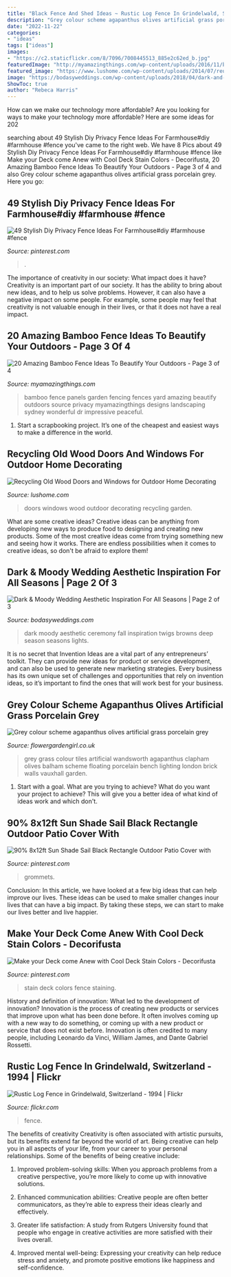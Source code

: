 ```yaml
---
title: "Black Fence And Shed Ideas ~ Rustic Log Fence In Grindelwald, Switzerland"
description: "Grey colour scheme agapanthus olives artificial grass porcelain grey"
date: "2022-11-22"
categories:
- "ideas"
tags: ["ideas"]
images:
- "https://c2.staticflickr.com/8/7096/7008445513_885e2c62ed_b.jpg"
featuredImage: "http://myamazingthings.com/wp-content/uploads/2016/11/bamboo-fence-panels-by-dr-garden-landscaping-sydney-australia.jpg"
featured_image: "https://www.lushome.com/wp-content/uploads/2014/07/reuse-recycle-salvaged-wood-doors-windows-garden-design-5.jpg"
image: "https://bodasyweddings.com/wp-content/uploads/2018/04/dark-and-moody-aesthetic-ceremony.jpg"
ShowToc: true
author: "Rebeca Harris"
---
```



How can we make our technology more affordable?
Are you looking for ways to make your technology more affordable? Here are some ideas for 202
	

		
searching about 49 Stylish Diy Privacy Fence Ideas For Farmhouse#diy #farmhouse #fence you've came to the right web. We have 8 Pics about 49 Stylish Diy Privacy Fence Ideas For Farmhouse#diy #farmhouse #fence like Make your Deck come Anew with Cool Deck Stain Colors - Decorifusta, 20 Amazing Bamboo Fence Ideas To Beautify Your Outdoors - Page 3 of 4 and also Grey colour scheme agapanthus olives artificial grass porcelain grey. Here you go:
		
    
## 49 Stylish Diy Privacy Fence Ideas For Farmhouse#diy #farmhouse #fence

<img loading=lazy src="https://i.pinimg.com/736x/6c/40/f2/6c40f2cd73cc1eff2230b200915c9676.jpg" onerror="this.onerror=null;this.src='https://tse2.mm.bing.net/th?id=OIP.CR7IPDf-smKmhrBlCP5UnQHaJ3&amp;pid=15.1';" alt="49 Stylish Diy Privacy Fence Ideas For Farmhouse#diy #farmhouse #fence">

_Source: pinterest.com_

>. 

	

The importance of creativity in our society: What impact does it have?
Creativity is an important part of our society. It has the ability to bring about new ideas, and to help us solve problems. However, it can also have a negative impact on some people. For example, some people may feel that creativity is not valuable enough in their lives, or that it does not have a real impact.

    
## 20 Amazing Bamboo Fence Ideas To Beautify Your Outdoors - Page 3 Of 4

<img loading=lazy src="http://myamazingthings.com/wp-content/uploads/2016/11/bamboo-fence-panels-by-dr-garden-landscaping-sydney-australia.jpg" onerror="this.onerror=null;this.src='https://tse2.mm.bing.net/th?id=OIP.JZG84vDaLGrGidYH5lARyQHaEd&amp;pid=15.1';" alt="20 Amazing Bamboo Fence Ideas To Beautify Your Outdoors - Page 3 of 4">

_Source: myamazingthings.com_

>bamboo fence panels garden fencing fences yard amazing beautify outdoors source privacy myamazingthings designs landscaping sydney wonderful dr impressive peaceful. 

	

1. Start a scrapbooking project. It’s one of the cheapest and easiest ways to make a difference in the world.

    
## Recycling Old Wood Doors And Windows For Outdoor Home Decorating

<img loading=lazy src="https://www.lushome.com/wp-content/uploads/2014/07/reuse-recycle-salvaged-wood-doors-windows-garden-design-5.jpg" onerror="this.onerror=null;this.src='https://tse1.mm.bing.net/th?id=OIP.4PO53Jn5dKcr48r-odCmJgHaJ3&amp;pid=15.1';" alt="Recycling Old Wood Doors and Windows for Outdoor Home Decorating">

_Source: lushome.com_

>doors windows wood outdoor decorating recycling garden. 

	

What are some creative ideas?
Creative ideas can be anything from developing new ways to produce food to designing and creating new products. Some of the most creative ideas come from trying something new and seeing how it works. There are endless possibilities when it comes to creative ideas, so don't be afraid to explore them!

    
## Dark &amp; Moody Wedding Aesthetic Inspiration For All Seasons | Page 2 Of 3

<img loading=lazy src="https://bodasyweddings.com/wp-content/uploads/2018/04/dark-and-moody-aesthetic-ceremony.jpg" onerror="this.onerror=null;this.src='https://tse3.mm.bing.net/th?id=OIP.k0mdVOiGkMAqQUq8LeZx2gHaLH&amp;pid=15.1';" alt="Dark &amp; Moody Wedding Aesthetic Inspiration For All Seasons | Page 2 of 3">

_Source: bodasyweddings.com_

>dark moody aesthetic ceremony fall inspiration twigs browns deep season seasons lights. 

	

It is no secret that Invention Ideas are a vital part of any entrepreneurs’ toolkit. They can provide new ideas for product or service development, and can also be used to generate new marketing strategies. Every business has its own unique set of challenges and opportunities that rely on invention ideas, so it’s important to find the ones that will work best for your business.

    
## Grey Colour Scheme Agapanthus Olives Artificial Grass Porcelain Grey

<img loading=lazy src="https://flowergardengirl.co.uk/wp-content/uploads/2015/11/Raised-beds-grey-colour-scheme-agapanthus-olives-artificial-grass-porcelain-grey-tiles-yellow-stock-brick-walls-grey-Floating-bench-Balham-Clapham-Wandsworth-721x1024.jpg" onerror="this.onerror=null;this.src='https://tse2.mm.bing.net/th?id=OIP.xrEtvc-FuYDE4rguU_prZgHaKh&amp;pid=15.1';" alt="Grey colour scheme agapanthus olives artificial grass porcelain grey">

_Source: flowergardengirl.co.uk_

>grey grass colour tiles artificial wandsworth agapanthus clapham olives balham scheme floating porcelain bench lighting london brick walls vauxhall garden. 

	

1. Start with a goal. What are you trying to achieve? What do you want your project to achieve? This will give you a better idea of what kind of ideas work and which don't. 

    
## 90% 8x12ft Sun Shade Sail Black Rectangle Outdoor Patio Cover With

<img loading=lazy src="https://i.pinimg.com/736x/21/fa/48/21fa483f94415901e2f95f34bd3f7824.jpg" onerror="this.onerror=null;this.src='https://tse3.mm.bing.net/th?id=OIP.kyun_2cA1yXPS4Xe-0oeZgHaHa&amp;pid=15.1';" alt="90% 8x12ft Sun Shade Sail Black Rectangle Outdoor Patio Cover with">

_Source: pinterest.com_

>grommets. 

	

Conclusion:
In this article, we have looked at a few big ideas that can help improve our lives. These ideas can be used to make smaller changes inour lives that can have a big impact. By taking these steps, we can start to make our lives better and live happier.

    
## Make Your Deck Come Anew With Cool Deck Stain Colors - Decorifusta

<img loading=lazy src="https://i.pinimg.com/736x/7e/e3/3d/7ee33d710bfcba6f3ca658b95eeb621f.jpg" onerror="this.onerror=null;this.src='https://tse4.mm.bing.net/th?id=OIP.ZH1yggLaz-ujjP2EFKe34gHaFj&amp;pid=15.1';" alt="Make your Deck come Anew with Cool Deck Stain Colors - Decorifusta">

_Source: pinterest.com_

>stain deck colors fence staining. 

	

History and definition of innovation: What led to the development of innovation?
Innovation is the process of creating new products or services that improve upon what has been done before. It often involves coming up with a new way to do something, or coming up with a new product or service that does not exist before. Innovation is often credited to many people, including Leonardo da Vinci, William James, and Dante Gabriel Rossetti.

    
## Rustic Log Fence In Grindelwald, Switzerland - 1994 | Flickr

<img loading=lazy src="https://c2.staticflickr.com/8/7096/7008445513_885e2c62ed_b.jpg" onerror="this.onerror=null;this.src='https://tse3.mm.bing.net/th?id=OIP._aQAzbnT9MwDLasZMnSksAHaFE&amp;pid=15.1';" alt="Rustic Log Fence in Grindelwald, Switzerland - 1994 | Flickr">

_Source: flickr.com_

>fence. 

	

The benefits of creativity
Creativity is often associated with artistic pursuits, but its benefits extend far beyond the world of art. Being creative can help you in all aspects of your life, from your career to your personal relationships.
Some of the benefits of being creative include:

1. Improved problem-solving skills: When you approach problems from a creative perspective, you’re more likely to come up with innovative solutions.

2. Enhanced communication abilities: Creative people are often better communicators, as they’re able to express their ideas clearly and effectively.

3. Greater life satisfaction: A study from Rutgers University found that people who engage in creative activities are more satisfied with their lives overall.

4. Improved mental well-being: Expressing your creativity can help reduce stress and anxiety, and promote positive emotions like happiness and self-confidence.

